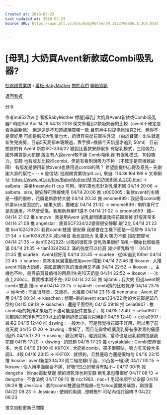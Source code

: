 ```yaml
---

Created at: 2018-07-23
Last updated at: 2018-07-23
Source URL: https://www.ptt.cc/bbs/BabyMother/M.1523706856.A.2C0.html


---
```


# [母乳] 大奶買Avent新款或Combi吸乳器?


[批踢踢實業坊](https://www.ptt.cc/bbs/) › [看板 BabyMother](https://www.ptt.cc/bbs/BabyMother/index.html) [關於我們](https://www.ptt.cc/about.html) [聯絡資訊](https://www.ptt.cc/contact.html)

[返回看板](https://www.ptt.cc/bbs/BabyMother/index.html)

分享

作者im9527tw ()
看板BabyMother
標題\[母乳\] 大奶買Avent新款或Combi吸乳器?
時間Sat Apr 14 19:54:13 2018
爬文有看到2款吸奶器的比較（avent不確定是否為最新款） 但是還是不知道該購買哪一款 目前月中只提供貝瑞克2代，覺得不是很好用 可能是胸部大乳暈也大，奶很容易從花瓣往外流 （由於寶寶一出生就進新生兒病房，目前5天我都未親餵過，靠手擠+機器今天奶量才追到 50ml） 目前想買的有 Avent 新款SCF334/22 聽說比舊款安靜很多 有促乳模式，三段吸力，國外購買是大花瓣 版友有人說avent較不痛 Combi吸乳器 有促乳模式，10段吸力，安靜 也有版友比較推combi，但是有看到說吸力不夠 （不確定是否機器故障） 有版友是使用新款avent也使用過combi的嗎？ 希望能提供心得及意見~ 先謝謝大家的幫忙~ -- ※ 發信站: 批踢踢實業坊(ptt.cc), 來自: 114.36.164.199 ※ 文章網址: <https://www.ptt.cc/bbs/BabyMother/M.1523706856.A.2C0.html>
→ aalbeta : 美樂freestyle H cup 可用，喇叭罩也有針對乳暈不同 04/14 20:06
→ aalbeta : size, 很安靜可無線使用 04/14 20:06
推 st000005 : 新款avent的主機是一樣的很吵，花瓣是新款特大號 04/14 20:32
推 emome899 : 我記得combi喇叭罩size是固定的，如果大奶，要確定 04/14 21:02
→ emome899 : 喇叭罩尺寸是否適用，不然會受傷。我用新貝樂F1還不 04/14 21:02
→ emome899 : 錯~ 04/14 21:02
推 ennove : 我是用Avent 泌乳顧問建議我把花瓣拿掉 舒服非常多 04/14 21:08
推 angelstar : 我買SCF334/22覺得很安靜耶 跟12比 04/14 21:23
推 tian10242923: 我買combi雙邊 很安靜 我都會在主機下面墊一個尿布 04/14 21:34
→ tian10242923: 減少噪音 我也是奶大 乳暈大 吸力不錯 搭配按摩可 04/14 21:35
→ tian10242923: 以吸的很乾淨 促乳效果很好 吸乳一開始比較敏感 滿 04/14 21:35
→ tian10242923: 滿的強度可以拉高 減少擠乳時間！ 04/14 21:35
推 scarlee : Avent超好用 04/14 22:45
→ scarlee : 從60追到100ml 04/14 22:45
→ scarlee : 原本用貝親電動改用avent電動 04/14 22:46
推 lkosow : 大推avent!同為大奶媽，美國直購的真的很合用又不痛 04/14 22:52
→ lkosow : 。主機也不吵，是目前買最值得的用品!!生完10天奶量 04/14 22:52
→ lkosow : 一次直上200cc，寶寶根本喝不完~XD 04/14 22:52
推 bji4m6 : 我大奶 用過avent跟combi 雙邊 推combi 04/14 23:15
→ bji4m6 : combi擠的比較乾淨 04/14 23:15
→ bji4m6 : 而且很靜音，又漂亮，大推薦 04/14 23:15
推 nenenunu : Avent 好用 04/15 00:34
→ kisachen : 想問~新的avent scan334/22 附的大花瓣是凹凸型的 04/15 09:18
→ kisachen : 還是平面型的 04/15 09:18
推 celia0907 : 推combi吸的乾淨如果吸力不強可能是配件要換了，每 04/15 12:40
→ celia0907 : 次都擠的乾淨也有200以上的量擠奶模式每次只用到1 04/15 12:40
→ celia0907 : 最多2 04/15 12:40
推 dswing : 一般大小，可是我覺得花瓣不好用，所以用了前幾天就 04/15 17:20
→ dswing : 拿掉了，而且花瓣曾經讓我乳房有像淤青的痛感(但外 04/15 17:20
→ dswing : 觀沒異常)，碰到就痛，當時也是泌乳顧問提醒我花瓣 04/15 17:20
→ dswing : 的問題 04/15 17:20
推 crystaldale : Combi安靜很多，大推 04/16 21:00
推 KKFOX : 大奶推combi，罩子很服貼，吸力有10段大多調3、4段 04/16 23:15
→ KKFOX : 就很夠，且雙邊吸力還是很均勻 04/16 23:15
推 lkosow : avent新型334/33 附二組花瓣(平面、凹凸各一組)我 04/17 00:15
→ lkosow : 個人用平面超合不痛、好吸!!凹凸的覺得有點小~ 04/17 00:15
推 dengzhe : 推nac電動雙邊 擠的很乾淨也夠安靜 軟乳罩包覆很好 04/17 08:10
→ dengzhe : 不會溢奶 04/17 08:10
推 ncc1983 : nac+1 用起來順手又安靜 04/18 08:26
推 Jessicau : 我的combi雙邊自然吸韻~在Yahoo麗嬰房購買，剛買僅 04/22 08:23
→ Jessicau : 使用約兩週...想轉售!!! 可站內信討論唷!!! 04/22 08:23

推文自動更新已關閉


